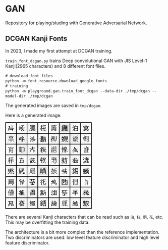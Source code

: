 # GAN

Repository for playing/studing with Generative Adversarial Network.

## DCGAN Kanji Fonts

In 2023, I made my first attempt at DCGAN training.

`train_font_dcgan.py` trains Deep convolutional GAN with JIS Level-1 Kanji(2965 characters) and 8 different font files.

```
# download font files
python -m font_resource.download_google_fonts
# training
python -m playground.gan.train_font_dcgan --data-dir ./tmp/dcgan --model-dir ./tmp/dcgan
```
The generated images are saved in `tmp/dcgan`.

Here is a generated image.

![dcgan_font](figure/dcgan_font.png)

There are several Kanji characters that can be read such as `泊`, `枉`, `恫`, `花`, etc. This may be overfitting the training data.

The architecture is a bit more complex than the reference implementation.
Two discriminators are used: low level feature discriminator and high level feature discriminator.
